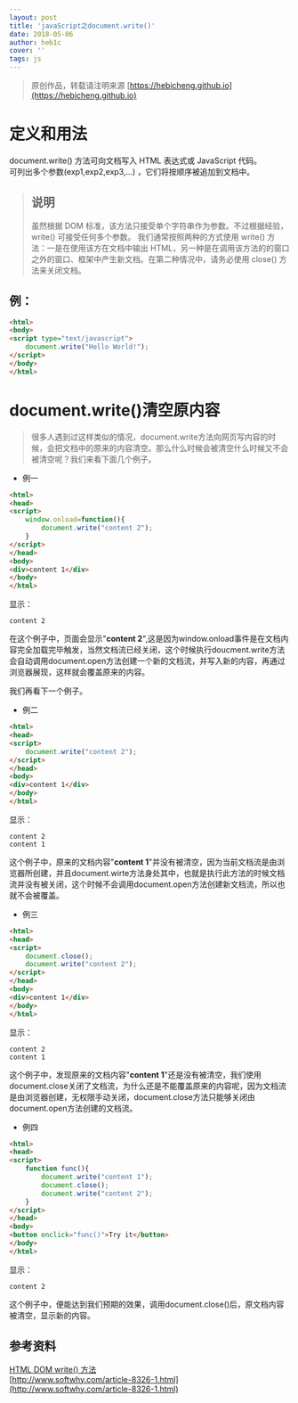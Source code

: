 ```yaml
---
layout: post
title: 'javaScript之document.write()'
date: 2018-05-06
author: heb1c
cover: ''
tags: js
---
```


> 原创作品，转载请注明来源 [https://hebicheng.github.io](https://hebicheng.github.io)  

# 定义和用法
document.write() 方法可向文档写入 HTML 表达式或 JavaScript 代码。  
可列出多个参数(exp1,exp2,exp3,...) ，它们将按顺序被追加到文档中。
> ## 说明
>  虽然根据 DOM 标准，该方法只接受单个字符串作为参数。不过根据经验，write() 可接受任何多个参数。
>我们通常按照两种的方式使用 write() 方法：一是在使用该方在文档中输出 HTML，另一种是在调用该方法的的窗口之外的窗口、框架中产生新文档。在第二种情况中，请务必使用 close() 方法来关闭文档。

## 例：

```HTML
<html>
<body>
<script type="text/javascript">
    document.write("Hello World!");
</script>
</body>
</html>
```
# document.write()清空原内容
> 很多人遇到过这样类似的情况，document.write方法向网页写内容的时候，会把文档中的原来的内容清空。那么什么时候会被清空什么时候又不会被清空呢？我们来看下面几个例子。

* 例一

```HTML
<html>      
<head>      
<script>  
    window.onload=function(){
        document.write("content 2");
    }
</script> 
</head>  
<body>  
<div>content 1</div> 
</body>  
</html>
```
显示：  

    content 2

在这个例子中，页面会显示"**content 2**",这是因为window.onload事件是在文档内容完全加载完毕触发，当然文档流已经关闭，这个时候执行doucment.write方法会自动调用document.open方法创建一个新的文档流，并写入新的内容，再通过浏览器展现，这样就会覆盖原来的内容。

我们再看下一个例子。
* 例二

```HTML
<html>      
<head>      
<script>  
    document.write("content 2");
</script> 
</head>  
<body>  
<div>content 1</div> 
</body>  
</html>
```
显示：  

    content 2
    content 1

这个例子中，原来的文档内容"**content 1**"并没有被清空，因为当前文档流是由浏览器所创建，并且document.wirte方法身处其中，也就是执行此方法的时候文档流并没有被关闭，这个时候不会调用document.open方法创建新文档流，所以也就不会被覆盖。

* 例三

```HTML
<html>      
<head>      
<script>  
    document.close(); 
    document.write("content 2");
</script> 
</head>  
<body>  
<div>content 1</div> 
</body>  
</html>
```
显示：  

    content 2
    content 1

这个例子中，发现原来的文档内容"**content 1**"还是没有被清空，我们使用document.close关闭了文档流，为什么还是不能覆盖原来的内容呢，因为文档流是由浏览器创建，无权限手动关闭，document.close方法只能够关闭由document.open方法创建的文档流。

* 例四

```HTML
<html>      
<head>      
<script>  
    function func(){
        document.write("content 1");
        document.close();
        document.write("content 2");
    }
</script> 
</head>  
<body>  
<button onclick="func()">Try it</button>
</body>  
</html>
```

显示：  

    content 2  

这个例子中，便能达到我们预期的效果，调用document.close()后，原文档内容被清空，显示新的内容。  

## 参考资料
[HTML DOM write() 方法](http://www.w3school.com.cn/jsref/met_doc_write.asp)  
[http://www.softwhy.com/article-8326-1.html](http://www.softwhy.com/article-8326-1.html)